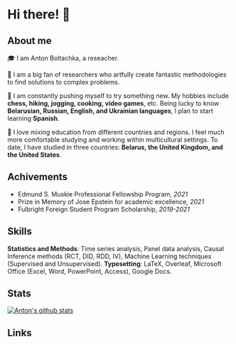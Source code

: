 # Hi there! <span class="wave">👋</span>
## About me

🎓 I am Anton Boltachka, a reseacher.

🌱 I am a big fan of researchers who artfully create fantastic methodologies to find solutions to complex problems.

📖 I am constantly pushing myself to try something new. My hobbies include **chess, hiking, jogging, cooking, video games**, etc. Being lucky to know **Belarusian, Russian, English, and Ukrainian languages**, I plan to start learning **Spanish**.

🚀 I love mixing education from different countries and regions. I feel much more comfortable studying and working within multicultural settings. To date, I have studied in three countries: **Belarus, the United Kingdom, and the United States**.


## Achivements

- Edmund S. Muskie Professional Fellowship Program, *2021*
- Prize in Memory of Jose Epstein for academic excellence, *2021*
- Fulbright Foreign Student Program Scholarship, *2019-2021*
  
## Skills

**Statistics and Methods**: Time series analysis, Panel data analysis, Causal Inference methods (RCT, DID, RDD, IV), Machine Learning techniques (Supervised and Unsupervised).
**Typesetting**: LaTeX, Overleaf, Microsoft Office (Excel, Word, PowerPoint, Access), Google Docs.


## Stats

[![Anton's github stats](https://github-readme-stats.vercel.app/api?username=aboltachka&count_private=true&show_icons=true&theme=radical&hide_rank=false)](https://github.com/anuraghazra/github-readme-stats)

## Links



